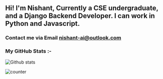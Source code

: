 ## Hi! I'm Nishant, Currently a CSE undergraduate, and a Django Backend Developer. I can work in Python and Javascript.



### Contact me via Email nishant-ai@outlook.com

### My GitHub Stats :-


![Github stats](https://github-readme-stats.vercel.app/api?username=yourGithubUsername)

![counter](https://enrietaqe0twvws.m.pipedream.net)

